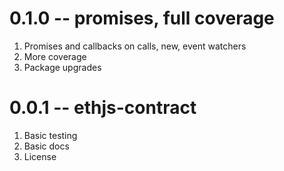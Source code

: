 # 0.1.0 -- promises, full coverage

1. Promises and callbacks on calls, new, event watchers
2. More coverage
3. Package upgrades

# 0.0.1 -- ethjs-contract

1. Basic testing
2. Basic docs
3. License
